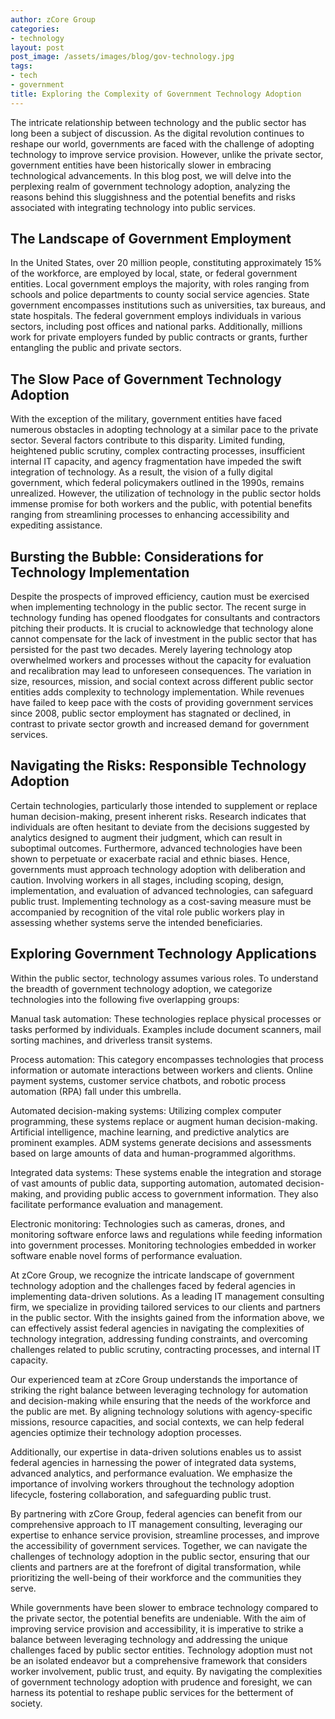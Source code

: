 ```yaml
---
author: zCore Group
categories:
- technology
layout: post
post_image: /assets/images/blog/gov-technology.jpg
tags:
- tech
- government
title: Exploring the Complexity of Government Technology Adoption
---
```


The intricate relationship between technology and the public sector has long been a subject of discussion. As the digital revolution continues to reshape our world, governments are faced with the challenge of adopting technology to improve service provision. However, unlike the private sector, government entities have been historically slower in embracing technological advancements. In this blog post, we will delve into the perplexing realm of government technology adoption, analyzing the reasons behind this sluggishness and the potential benefits and risks associated with integrating technology into public services.

## The Landscape of Government Employment

In the United States, over 20 million people, constituting approximately 15% of the workforce, are employed by local, state, or federal government entities. Local government employs the majority, with roles ranging from schools and police departments to county social service agencies. State government encompasses institutions such as universities, tax bureaus, and state hospitals. The federal government employs individuals in various sectors, including post offices and national parks. Additionally, millions work for private employers funded by public contracts or grants, further entangling the public and private sectors.

## The Slow Pace of Government Technology Adoption

With the exception of the military, government entities have faced numerous obstacles in adopting technology at a similar pace to the private sector. Several factors contribute to this disparity. Limited funding, heightened public scrutiny, complex contracting processes, insufficient internal IT capacity, and agency fragmentation have impeded the swift integration of technology. As a result, the vision of a fully digital government, which federal policymakers outlined in the 1990s, remains unrealized. However, the utilization of technology in the public sector holds immense promise for both workers and the public, with potential benefits ranging from streamlining processes to enhancing accessibility and expediting assistance.

## Bursting the Bubble: Considerations for Technology Implementation

Despite the prospects of improved efficiency, caution must be exercised when implementing technology in the public sector. The recent surge in technology funding has opened floodgates for consultants and contractors pitching their products. It is crucial to acknowledge that technology alone cannot compensate for the lack of investment in the public sector that has persisted for the past two decades. Merely layering technology atop overwhelmed workers and processes without the capacity for evaluation and recalibration may lead to unforeseen consequences. The variation in size, resources, mission, and social context across different public sector entities adds complexity to technology implementation. While revenues have failed to keep pace with the costs of providing government services since 2008, public sector employment has stagnated or declined, in contrast to private sector growth and increased demand for government services.

## Navigating the Risks: Responsible Technology Adoption

Certain technologies, particularly those intended to supplement or replace human decision-making, present inherent risks. Research indicates that individuals are often hesitant to deviate from the decisions suggested by analytics designed to augment their judgment, which can result in suboptimal outcomes. Furthermore, advanced technologies have been shown to perpetuate or exacerbate racial and ethnic biases. Hence, governments must approach technology adoption with deliberation and caution. Involving workers in all stages, including scoping, design, implementation, and evaluation of advanced technologies, can safeguard public trust. Implementing technology as a cost-saving measure must be accompanied by recognition of the vital role public workers play in assessing whether systems serve the intended beneficiaries.

## Exploring Government Technology Applications

Within the public sector, technology assumes various roles. To understand the breadth of government technology adoption, we categorize technologies into the following five overlapping groups:

Manual task automation: These technologies replace physical processes or tasks performed by individuals. Examples include document scanners, mail sorting machines, and driverless transit systems.

Process automation: This category encompasses technologies that process information or automate interactions between workers and clients. Online payment systems, customer service chatbots, and robotic process automation (RPA) fall under this umbrella.

Automated decision-making systems: Utilizing complex computer programming, these systems replace or augment human decision-making. Artificial intelligence, machine learning, and predictive analytics are prominent examples. ADM systems generate decisions and assessments based on large amounts of data and human-programmed algorithms.

Integrated data systems: These systems enable the integration and storage of vast amounts of public data, supporting automation, automated decision-making, and providing public access to government information. They also facilitate performance evaluation and management.

Electronic monitoring: Technologies such as cameras, drones, and monitoring software enforce laws and regulations while feeding information into government processes. Monitoring technologies embedded in worker software enable novel forms of performance evaluation.

At zCore Group, we recognize the intricate landscape of government technology adoption and the challenges faced by federal agencies in implementing data-driven solutions. As a leading IT management consulting firm, we specialize in providing tailored services to our clients and partners in the public sector. With the insights gained from the information above, we can effectively assist federal agencies in navigating the complexities of technology integration, addressing funding constraints, and overcoming challenges related to public scrutiny, contracting processes, and internal IT capacity.

Our experienced team at zCore Group understands the importance of striking the right balance between leveraging technology for automation and decision-making while ensuring that the needs of the workforce and the public are met. By aligning technology solutions with agency-specific missions, resource capacities, and social contexts, we can help federal agencies optimize their technology adoption processes.

Additionally, our expertise in data-driven solutions enables us to assist federal agencies in harnessing the power of integrated data systems, advanced analytics, and performance evaluation. We emphasize the importance of involving workers throughout the technology adoption lifecycle, fostering collaboration, and safeguarding public trust.

By partnering with zCore Group, federal agencies can benefit from our comprehensive approach to IT management consulting, leveraging our expertise to enhance service provision, streamline processes, and improve the accessibility of government services. Together, we can navigate the challenges of technology adoption in the public sector, ensuring that our clients and partners are at the forefront of digital transformation, while prioritizing the well-being of their workforce and the communities they serve.

While governments have been slower to embrace technology compared to the private sector, the potential benefits are undeniable. With the aim of improving service provision and accessibility, it is imperative to strike a balance between leveraging technology and addressing the unique challenges faced by public sector entities. Technology adoption must not be an isolated endeavor but a comprehensive framework that considers worker involvement, public trust, and equity. By navigating the complexities of government technology adoption with prudence and foresight, we can harness its potential to reshape public services for the betterment of society.